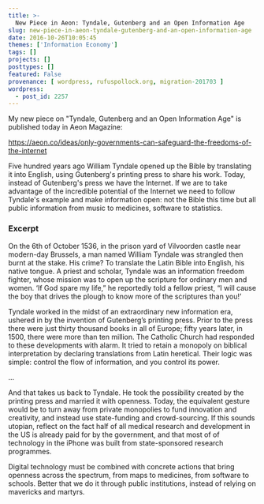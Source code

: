 ```yaml
---
title: >-
  New Piece in Aeon: Tyndale, Gutenberg and an Open Information Age
slug: new-piece-in-aeon-tyndale-gutenberg-and-an-open-information-age
date: 2016-10-26T10:05:45
themes: ['Information Economy']
tags: []
projects: []
posttypes: []
featured: False
provenance: [ wordpress, rufuspollock.org, migration-201703 ]
wordpress:
  - post_id: 2257
---
```


My new piece on "Tyndale, Gutenberg and an Open Information Age" is published today in Aeon Magazine:

https://aeon.co/ideas/only-governments-can-safeguard-the-freedoms-of-the-internet

Five hundred years ago William Tyndale opened up the Bible by translating it into English, using Gutenberg's printing press to share his work. Today, instead of Gutenberg's press we have the Internet. If we are to take advantage of the incredible potential of the Internet we need to follow Tyndale's example and make information open: not the Bible this time but all public information from music to medicines, software to statistics.

### Excerpt

On the 6th of October 1536, in the prison yard of Vilvoorden castle near modern-day Brussels, a man named William Tyndale was strangled then burnt at the stake. His crime? To translate the Latin Bible into English, his native tongue. A priest and scholar, Tyndale was an information freedom fighter, whose mission was to open up the scripture for ordinary men and women. ‘If God spare my life,” he reportedly told a fellow priest, “I will cause the boy that drives the plough to know more of the scriptures than you!’

Tyndale worked in the midst of an extraordinary new information era, ushered in by the invention of Gutenberg’s printing press. Prior to the press there were just thirty thousand books in all of Europe; fifty years later, in 1500, there were more than ten million. The Catholic Church had responded to these developments with alarm. It tried to retain a monopoly on biblical interpretation by declaring translations from Latin heretical. Their logic was simple: control the flow of information, and you control its power.

... 

And that takes us back to Tyndale. He took the possibility created by the printing press and married it with openness. Today, the equivalent gesture would be to turn away from private monopolies to fund innovation and creativity, and instead use state-funding and crowd-sourcing. If this sounds utopian, reflect on the fact half of all medical research and development in the US is already paid for by the government, and that most of of technology in the iPhone was built from state-sponsored research programmes. 

Digital technology must be combined with concrete actions that bring openness across the spectrum, from maps to medicines, from software to schools. Better that we do it through public institutions, instead of relying on mavericks and martyrs.

